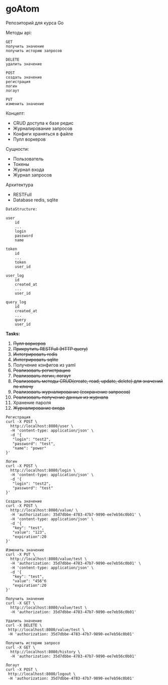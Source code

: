# goAtom
Репозиторий для курса Go

Методы api:
```
GET
получить значение
получить историю запросов

DELETE
удалить значение

POST
создать значение
регистрация
логин
логаут

PUT
изменить значение

```
Концепт:
  * CRUD доступа к базе редис
  * Журналирование запросов
  * Конфиги храняться в файле
  * Пулл воркеров

Сущности:
  * Пользователь
  * Токены
  * Журнал входа
  * Журнал запросов


  
 Архитектура
 * RESTFull
 * Database redis, sqlite
 
```
DataStructure:

user
    id
    ...
    login
    password
    name
    
token
    id
    ...
    token
    user_id
        
user_log
    id
    created_at
    ...
    user_id
    
query_log
    id
    created_at
    ...
    query
    user_id
```

**Tasks:**
  1. ~~Пулл воркеров~~
  1. ~~Прикрутить RESTFull (HTTP query)~~
  1. ~~Интегрировать redis~~
  1. ~~Интегрировать sqlite~~
  1. Получение конфигов из yaml
  1. ~~Реализовать регистрацию~~
  1. ~~Реализовать логин, логаут~~
  1. ~~Реализовать методы CRUD(create, read, update, delete) для значений по ключу~~
  1. ~~Реализовать журналирование (сохранение запросов)~~
  1. ~~Реализовать получение данных из журнала~~
  1. Хранение пароля
  1. ~~Журналирование входа~~
  
 ```
 Регистрация
 curl -X POST \
   http://localhost:8080/user \
   -H 'content-type: application/json' \
   -d '{
 	"login": "test2",
 	"password": "test",
 	"name": "power"
 }'
 
 Логин
 curl -X POST \
   http://localhost:8080/login \
   -H 'content-type: application/json' \
   -d '{
 	"login": "test2",
 	"password": "test"
 }'
 
 Создать значение
 curl -X POST \
   http://localhost:8080/value/ \
   -H 'authorization: 35d7dbbe-4783-47b7-9890-ee7eb56c0b01' \
   -H 'content-type: application/json' \
   -d '{
	"key": "test",
	"value": "123",
	"expiration":20
 }'
 
 Изменить значение
 curl -X PUT \
   http://localhost:8080/value/test \
   -H 'authorization: 35d7dbbe-4783-47b7-9890-ee7eb56c0b01' \
   -H 'content-type: application/json' \
   -d '{
 	"key": "test",
 	"value": "456"б
 	"expiration":20
 }'
 
Получить значение
 curl -X GET \
   http://localhost:8080/value/test \
   -H 'authorization: 35d7dbbe-4783-47b7-9890-ee7eb56c0b01'

Удалить значение
curl -X DELETE \
  http://localhost:8080/value/test \
  -H 'authorization: 35d7dbbe-4783-47b7-9890-ee7eb56c0b01'
  
Получить историю запросо
 curl -X GET \
   http://localhost:8080/history \
   -H 'authorization: 35d7dbbe-4783-47b7-9890-ee7eb56c0b01'
   
Логаут
curl -X POST \
  http://localhost:8080/logout \
  -H 'authorization: 35d7dbbe-4783-47b7-9890-ee7eb56c0b01'

```